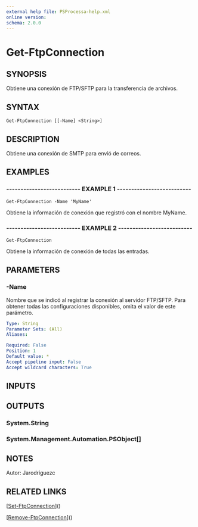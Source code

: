 ```yaml
---
external help file: PSProcessa-help.xml
online version: 
schema: 2.0.0
---
```


# Get-FtpConnection

## SYNOPSIS
Obtiene una conexión de FTP/SFTP para la transferencia de archivos.

## SYNTAX

```
Get-FtpConnection [[-Name] <String>]
```

## DESCRIPTION
Obtiene una conexión de SMTP para envió de correos.

## EXAMPLES

### -------------------------- EXAMPLE 1 --------------------------
```
Get-FtpConnection -Name 'MyName'
```

Obtiene la información de conexión que registró con el nombre MyName.

### -------------------------- EXAMPLE 2 --------------------------
```
Get-FtpConnection
```

Obtiene la información de conexión de todas las entradas.

## PARAMETERS

### -Name
Nombre que se indicó al registrar la conexión al servidor FTP/SFTP.
Para obtener todas las configuraciones disponibles, omita el valor de este parámetro.

```yaml
Type: String
Parameter Sets: (All)
Aliases: 

Required: False
Position: 1
Default value: *
Accept pipeline input: False
Accept wildcard characters: True
```

## INPUTS

## OUTPUTS

### System.String

### System.Management.Automation.PSObject[]

## NOTES
Autor: Jarodriguezc

## RELATED LINKS

[[Set-FtpConnection](Set-FtpConnection.md)]()

[[Remove-FtpConnection](Remove-FtpConnection.md)]()

